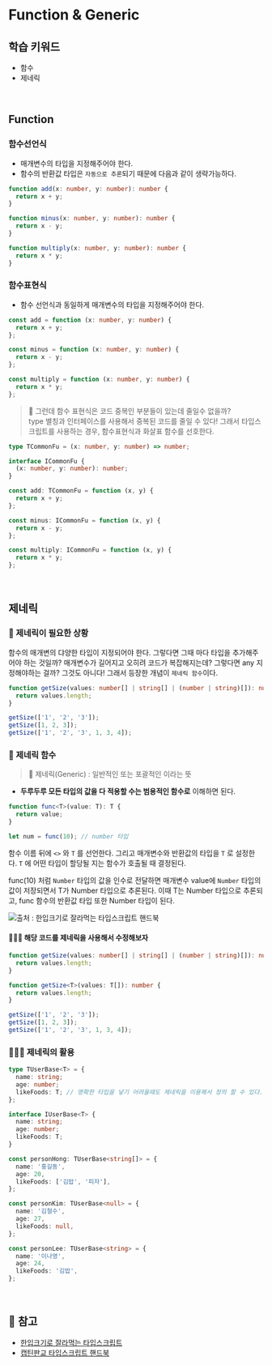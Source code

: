 # Function & Generic

## 학습 키워드

- 함수
- 제네릭

<br/>

## Function

### 함수선언식

- 매개변수의 타입을 지정해주어야 한다.
- 함수의 반환값 타입은 `자동으로 추론`되기 때문에 다음과 같이 생략가능하다.

```typescript
function add(x: number, y: number): number {
  return x + y;
}

function minus(x: number, y: number): number {
  return x - y;
}

function multiply(x: number, y: number): number {
  return x * y;
}
```

### 함수표현식

- 함수 선언식과 동일하게 매개변수의 타입을 지정해주어야 한다.

```typescript
const add = function (x: number, y: number) {
  return x + y;
};

const minus = function (x: number, y: number) {
  return x - y;
};

const multiply = function (x: number, y: number) {
  return x * y;
};
```

> 🤔 그런데 함수 표현식은 코드 중복인 부분들이 있는데 줄일수 없을까? <br>
> type 별칭과 인터페이스를 사용해서 중복된 코드를 줄일 수 있다! 그래서 타입스크립트를 사용하는 경우, 함수표현식과 화살표 함수를 선호한다.

```typescript
type TCommonFu = (x: number, y: number) => number;

interface ICommonFu {
  (x: number, y: number): number;
}

const add: TCommonFu = function (x, y) {
  return x + y;
};

const minus: ICommonFu = function (x, y) {
  return x - y;
};

const multiply: ICommonFu = function (x, y) {
  return x * y;
};
```

<br/>

## 제네릭

### 🤔 제네릭이 필요한 상황

함수의 매개변의 댜양한 타입이 지정되어야 한다. 그렇다면 그때 마다 타입을 추가해주어야 하는 것일까?
매개변수가 길어지고 오히려 코드가 복잡해지는데? 그렇다면 any 지정해야하는 걸까? 그것도 아니다!
그래서 등장한 개념이 `제네릭 함수`이다.

```typescript
function getSize(values: number[] | string[] | (number | string)[]): number {
  return values.length;
}

getSize(['1', '2', '3']);
getSize([1, 2, 3]);
getSize(['1', '2', '3', 1, 3, 4]);
```

### 🏥 제네릭 함수

> 📖 제네릭(Generic) : 일반적인 또는 포괄적인 이라는 뜻

- **두루두루 모든 타입의 값을 다 적용할 수는 범용적인 함수로** 이해하면 된다.

```typescript
function func<T>(value: T): T {
  return value;
}

let num = func(10); // number 타입
```

함수 이름 뒤에 `<>` 와 `T` 를 선언한다. 그리고 매개변수와 반환값의 타입을 `T` 로 설정한다.
`T` 에 어떤 타입이 할당될 지는 함수가 호출될 때 결정된다.

func(10) 처럼 `Number` 타입의 값을 인수로 전달하면 매개변수 value에 `Number` 타입의 값이 저장되면서 T가 Number 타입으로 추론된다. 이때 T는 Number 타입으로 추론되고, func 함수의 반환값 타입 또한 Number 타입이 된다.

![출처 : 한입크기로 잘라먹는 타입스크립트 핸드북](https://www.notion.so/image/https%3A%2F%2Fs3-us-west-2.amazonaws.com%2Fsecure.notion-static.com%2F6442ef29-4a0e-4d95-9a68-4b697b80cb59%2FUntitled.png?table=block&id=33d9f7a5-484d-49a7-8c74-bc3ec9930f60&cache=v2)

#### 👩🏻‍💻 해당 코드를 제네릭을 사용해서 수정해보자

```typescript
function getSize(values: number[] | string[] | (number | string)[]): number {
  return values.length;
}
```

```typescript
function getSize<T>(values: T[]): number {
  return values.length;
}

getSize(['1', '2', '3']);
getSize([1, 2, 3]);
getSize(['1', '2', '3', 1, 3, 4]);
```

### 🤹🏻‍♀️ 제네릭의 활용

```typescript
type TUserBase<T> = {
  name: string;
  age: number;
  likeFoods: T; // 명확한 타입을 넣기 어려울때도 제네릭을 이용해서 정의 할 수 있다.
};

interface IUserBase<T> {
  name: string;
  age: number;
  likeFoods: T;
}

const personHong: TUserBase<string[]> = {
  name: '홍길동',
  age: 20,
  likeFoods: ['김밥', '피자'],
};

const personKim: TUserBase<null> = {
  name: '김철수',
  age: 27,
  likeFoods: null,
};

const personLee: TUserBase<string> = {
  name: '이나영',
  age: 24,
  likeFoods: '김밥',
};
```

<br/>

## 🔗 참고

- [한입크기로 잘라먹는 타입스크립트](https://ts.winterlood.com/c3003661-2e05-4044-a637-a4c5f1284919)
- [캡틴판교 타입스크립트 핸드북](https://joshua1988.github.io/ts/guide/basic-types.html#any)
